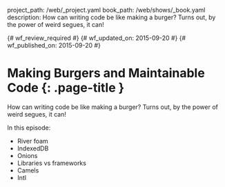 project_path: /web/_project.yaml
book_path: /web/shows/_book.yaml
description: How can writing code be like making a burger? Turns out, by the power of weird segues, it can!

{# wf_review_required #}
{# wf_updated_on: 2015-09-20 #}
{# wf_published_on: 2015-09-20 #}

# Making Burgers and Maintainable Code {: .page-title }



How can writing code be like making a burger? Turns out, by the power of weird segues, it can!

In this episode:

* River foam
* IndexedDB
* Onions
* Libraries vs frameworks
* Camels
* Intl
